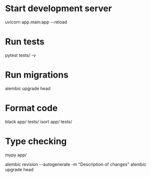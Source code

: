 # Start development server
uvicorn app.main:app --reload

# Run tests
pytest tests/ -v

# Run migrations
alembic upgrade head

# Format code
black app/ tests/
isort app/ tests/

# Type checking
mypy app/


alembic revision --autogenerate -m "Description of changes"
alembic upgrade head


